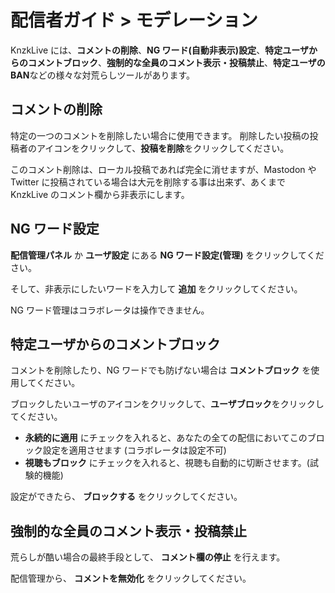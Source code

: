 # 配信者ガイド > モデレーション

KnzkLive には、**コメントの削除**、**NG ワード(自動非表示)設定**、**特定ユーザからのコメントブロック**、**強制的な全員のコメント表示・投稿禁止**、**特定ユーザの BAN**などの様々な対荒らしツールがあります。

## コメントの削除

特定の一つのコメントを削除したい場合に使用できます。
削除したい投稿の投稿者のアイコンをクリックして、**投稿を削除**をクリックしてください。

<ImageZoom
  url="https://i.imgur.com/TzRHvvx.png"
  :border="false"
/>

<Note type="warning">

このコメント削除は、ローカル投稿であれば完全に消せますが、Mastodon や Twitter に投稿されている場合は大元を削除する事は出来ず、あくまで KnzkLive のコメント欄から非表示にします。

</Note>

## NG ワード設定

**配信管理パネル** か **ユーザ設定** にある **NG ワード設定(管理)** をクリックしてください。

そして、非表示にしたいワードを入力して **追加** をクリックしてください。

<ImageZoom
  url="https://i.imgur.com/6lgPFqe.png"
  :border="false"
/>

<Note type="warning">

NG ワード管理はコラボレータは操作できません。

</Note>

## 特定ユーザからのコメントブロック

コメントを削除したり、NG ワードでも防げない場合は **コメントブロック** を使用してください。

ブロックしたいユーザのアイコンをクリックして、**ユーザブロック**をクリックしてください。

<ImageZoom
  url="https://i.imgur.com/qZr4R1Z.png"
  :border="false"
/>

- **永続的に適用** にチェックを入れると、あなたの全ての配信においてこのブロック設定を適用させます (コラボレータは設定不可)
- **視聴もブロック** にチェックを入れると、視聴も自動的に切断させます。(試験的機能)

設定ができたら、 **ブロックする** をクリックしてください。

## 強制的な全員のコメント表示・投稿禁止

荒らしが酷い場合の最終手段として、 **コメント欄の停止** を行えます。

配信管理から、 **コメントを無効化** をクリックしてください。
